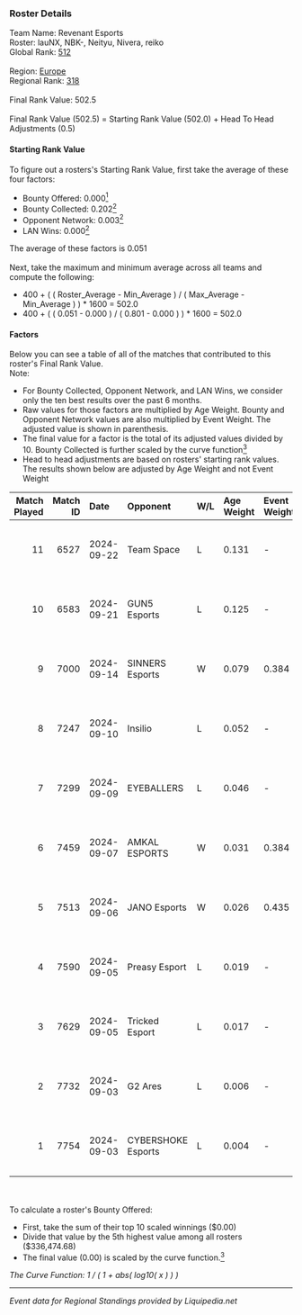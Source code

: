 ### Roster Details<br />
Team Name: Revenant Esports<br />
Roster: lauNX, NBK-, Neityu, Nivera, reiko<br />
Global Rank: [512](../standings_global.md)<br />
<br />
Region: [Europe]( ../standings_europe.md)<br />
Regional Rank: [318]( ../standings_europe.md)<br />
<br />
Final Rank Value:  502.5<br />
<br />
Final Rank Value (502.5) = Starting Rank Value (502.0) + Head To Head Adjustments (0.5)<br />

#### Starting Rank Value<br />
To figure out a rosters's Starting Rank Value, first take the average of these four factors:<br />
- Bounty Offered: 0.000[<sup>1</sup>](#table2)
- Bounty Collected: 0.202[<sup>2</sup>](#table1)
- Opponent Network: 0.003[<sup>2</sup>](#table1)
- LAN Wins: 0.000[<sup>2</sup>](#table1)

The average of these factors is 0.051<br />
<br />
Next, take the maximum and minimum average across all teams and compute the following:<br />
- 400 + ( ( Roster_Average - Min_Average ) / ( Max_Average - Min_Average ) ) * 1600 = 502.0
- 400 + ( ( 0.051 - 0.000 ) / ( 0.801 - 0.000 ) ) * 1600 = 502.0


#### Factors<br />
Below you can see a table of all of the matches that contributed to this roster's Final Rank Value.<br />
Note:<br />

- For Bounty Collected, Opponent Network, and LAN Wins, we consider only the ten best results over the past 6 months.
- Raw values for those factors are multiplied by Age Weight. Bounty and Opponent Network values are also multiplied by Event Weight. The adjusted value is shown in parenthesis.
- The final value for a factor is the total of its adjusted values divided by 10. Bounty Collected is further scaled by the curve function[<sup>3</sup>](#curveFunction)
- Head to head adjustments are based on rosters' starting rank values. The results shown below are adjusted by Age Weight and not Event Weight
<span id="table1"></span><br />


| Match Played | Match ID | Date       | Opponent           | W/L | Age Weight | Event Weight | Bounty Collected | Opponent Network | LAN Wins  | H2H Adj. | Roster                             |
| -: | -: | :- | :- | :- | :- | :- | :- | :- | :- | -: | :- |
|           11 |     6527 | 2024-09-22 | Team Space         | L   | 0.131      | -            | -                | -                | -         |    -2.09 | lauNX, NBK-, Nivera, reiko, tiziaN |
|           10 |     6583 | 2024-09-21 | GUN5 Esports       | L   | 0.125      | -            | -                | -                | -         |    -0.33 | lauNX, NBK-, Nivera, reiko, tiziaN |
|            9 |     7000 | 2024-09-14 | SINNERS Esports    | W   | 0.079      | 0.384        | 0.027 (0.001)    | 0.451 (0.014)    | 0 (0.000) |     2.26 | lauNX, NBK-, Neityu, Nivera, reiko |
|            8 |     7247 | 2024-09-10 | Insilio            | L   | 0.052      | -            | -                | -                | -         |    -0.43 | lauNX, NBK-, Nivera, reiko, tiziaN |
|            7 |     7299 | 2024-09-09 | EYEBALLERS         | L   | 0.046      | -            | -                | -                | -         |    -0.22 | lauNX, NBK-, Nivera, reiko, tiziaN |
|            6 |     7459 | 2024-09-07 | AMKAL ESPORTS      | W   | 0.031      | 0.384        | 0.002 (0.000)    | 0.681 (0.008)    | 0 (0.000) |     0.79 | 0SAMAS, lauNX, NBK-, Nivera, reiko |
|            5 |     7513 | 2024-09-06 | JANO Esports       | W   | 0.026      | 0.435        | 0.022 (0.000)    | 0.442 (0.005)    | 0 (0.000) |     0.75 | lauNX, NBK-, Nivera, reiko, tiziaN |
|            4 |     7590 | 2024-09-05 | Preasy Esport      | L   | 0.019      | -            | -                | -                | -         |    -0.09 | lauNX, NBK-, Nivera, reiko, tiziaN |
|            3 |     7629 | 2024-09-05 | Tricked Esport     | L   | 0.017      | -            | -                | -                | -         |    -0.07 | lauNX, NBK-, Nivera, reiko, tiziaN |
|            2 |     7732 | 2024-09-03 | G2 Ares            | L   | 0.006      | -            | -                | -                | -         |    -0.05 | lauNX, NBK-, Nivera, reiko, tiziaN |
|            1 |     7754 | 2024-09-03 | CYBERSHOKE Esports | L   | 0.004      | -            | -                | -                | -         |    -0.01 | lauNX, NBK-, Nivera, reiko, tiziaN |

<br />
<span id="table2"></span><br />
To calculate a roster's Bounty Offered:<br />

- First, take the sum of their top 10 scaled winnings ($0.00)
- Divide that value by the 5th highest value among all rosters ($336,474.68)
- The final value (0.00) is scaled by the curve function.[<sup>3</sup>](#curveFunction)

<span id="curveFunction"></span>_The Curve Function: 1 / ( 1 + abs( log10( x ) ) )_<br />

---
_Event data for Regional Standings provided by Liquipedia.net_<br />
